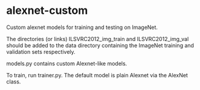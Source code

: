 alexnet-custom
==============
Custom alexnet models for training and testing on ImageNet.

The directories (or links) ILSVRC2012_img_train and ILSVRC2012_img_val should be added to the data directory containing the ImageNet training and validation sets respectively.

models.py contains custom Alexnet-like models.

To train, run trainer.py. The default model is plain Alexnet via the AlexNet class.
